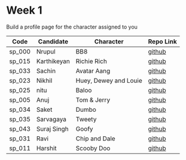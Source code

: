 # Week 1

Build a profile page for the character assigned to you

| Code | Candidate | Character| Repo Link |
| --------- | --------- | ---- | --- |
| sp_000 | Nrupul | BB8 | [github](https://github.com/nrupuld/masai-week-1) |
| sp_015 | Karthikeyan | Richie Rich | [github](https://github.com/karthikeyanranasthala/masai-week-1) |
| sp_033 | Sachin | Avatar Aang | [github](https://github.com/sachinkapalidigi/masai-week-1) |
| sp_023 | Nikhil | Huey, Dewey and Louie | [github](https://github.com/nikhilgudur/masai-week-1) |
| sp_025 | nitu   | Baloo                 |[github](https://github.com/nitu023/masai-week-1)     |
| sp_005 |Anuj    | Tom & Jerry |[github](https://github.com/choudharyanuj/masai-week-1)|
| sp_034 | Saket  | Dumbo | [github](https://github.com/SaketParas/masasi-week-1) 
| sp_035 | Sarvagaya | Tweety | [github](https://github.com/sarvagaya/masai-week-1) |
| sp_043 |Suraj Singh| Goofy | [github](https://github.com/Suraj10074/masai-week-1) |
| sp_031 | Ravi   | Chip and Dale         |[github](https://github.com/ravigornal/masai-week-1)  |
| sp_011 | Harshit  | Scooby Doo         |[github](https://github.com/harshit860/masai-week-1)  |
